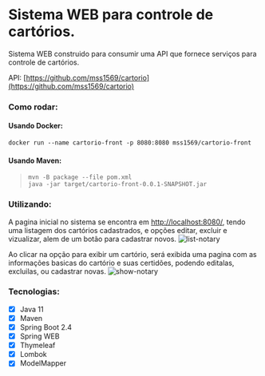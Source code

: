 # Sistema WEB para controle de cartórios.

Sistema WEB construido para consumir uma API que fornece serviços para controle de cartórios.

API: [https://github.com/mss1569/cartorio](https://github.com/mss1569/cartorio)

### Como rodar:

#### Usando Docker:
```docker run --name cartorio-front -p 8080:8080 mss1569/cartorio-front```

#### Usando Maven:
>```
>mvn -B package --file pom.xml
>java -jar target/cartorio-front-0.0.1-SNAPSHOT.jar
>```

### Utilizando:

A pagina inicial no sistema se encontra em [http://localhost:8080/](http://localhost:8080/), tendo uma listagem dos cartórios cadastrados, e opções editar, excluir e vizualizar, alem de um botão para cadastrar novos.
![list-notary](https://user-images.githubusercontent.com/33636621/104855561-39317200-58ec-11eb-8bbb-5e1654895db0.png)

Ao clicar na opção para exibir um cartório, será exibida uma pagina com as informações basicas do cartório e suas certidões, podendo editalas, excluilas, ou cadastrar novas.
![show-notary](https://user-images.githubusercontent.com/33636621/104855606-785fc300-58ec-11eb-9f4a-6e4d1a3bab02.png)

### Tecnologias:

- [x] Java 11
- [x] Maven
- [x] Spring Boot 2.4
- [x] Spring WEB
- [x] Thymeleaf
- [x] Lombok
- [x] ModelMapper
